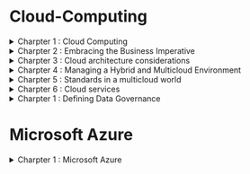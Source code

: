  # Cloud-Computing


<details>
<summary> Charpter 1 : Cloud Computing </summary>
<br>

## Understanding the cloud
### What is the cloud?
- The cloud is a global network of servers around the world acting as one massive hard drive.
- The five characteristics for basic understanding of what cloud computing means:
  1. On demand self-service - Users of cloud services can set up and use services whenever they need them, without having to directly contact the cloud service provider.
  2. Broad network access - Devices like computers and regular server setups can connect to resources stored in the cloud through the network.
  3. Resource pooling - The cloud service provider combines resources for multiple users and adjusts how much each user gets whenever they need it.
  4. Rapid Elasticity - In cloud computing, resources are adjusted based on changes in demand.
  5. Measured service - Cloud service providers keep track of how much resources users use, control it, and charge users accordingly.

### Cloud computing ecosystem
- The ecosystem 3 categories :
  - Consumers of services - everyday end-users that use cloud services in day-to-day business activities. e.g. Microsoft OneDrive, Google Drive and iCloud
  - Provider of services - cloud providers offer a variety of functions ranging from infrastructure services to applications and tools. e.g. Amazon Web System (AWS), Microsoft Azure, Google Cloud Platform (GCP) and IBM Cloud.
  - Designer of services - companies build applications and tools. e.g. Accenture, Deloitte, IBM and PricewaterhouseCoopers (PwC).
 
### Understanding cloud concepts
- *Cloud computing* offers shared resources like applications, storage, and networking over the internet.
- *Standardization* means using consistent methods and interfaces to provide services.
- Cloud services rely on *automation* to carry out tasks based on rules, resource availability, and security needs. This automation is crucial for allowing users to provision services themselves and for efficiently managing resources.
  
## Understanding cloud deployment models
### Cloud components and clients
- In a cloud services setup, there are three main parts:
  - the device you use to access the cloud,
  - the place where the cloud services are stored (data center),
  - and the connection that links them together.
 
  ![image](https://github.com/sabelosiba/Cloud-Computing/assets/88839789/4b2615d5-dd25-4bfc-84c3-ae8800ea9db5)

  - Leading cloud service providers like Microsoft and Amazon have extensive networks of data centers worldwide. These centers are built with redundancy to ensure reliable power, internet connectivity, and physical security.
  - Cloud services are used by individuals and businesses across different platforms. They include storage, email, e-commerce, office tools, and development environments. Users can access these services from devices like phones, tablets, computers, IoT devices, and servers, running on operating systems like Windows, macOS, Linux, iOS, and Android.
 
- 

- Cloud infrastructure can be managed in different ways:

  1. Public Cloud: A cloud service provider (CSP) owns and manages the cloud resources, serving multiple external customers who share these resources.
  2. Private Cloud: Services are exclusively provided to a single organization, which owns and manages its own cloud infrastructure.
  3. Hybrid Cloud: This combines elements of both public and private clouds. Organizations can use a mix of their own private cloud resources and public cloud services from CSPs, or even community cloud deployments, which are shared among organizations with common interests or requirements.


### Types of cloud computing
- two wide categories one being deployment model and the other one beingservers model
- deployment model:
  - public : example bus - which is accessible to anyone I get in and I pay for the seat and I pay for the time cost is very less. public Cloud I pay only for the resource that I use and I pay for how long I use it if I use less Ipay less if I use more I I pay more.
  - private : example own car - is like buying your own car and using it for commuting purpose it is all owned only by me I pay all upfront the cost here is very huge.
  - hybrid : example private taxi(uber) - i want the comfort of the own car and want only to pay for the time that I use the service I can rent a car.
- service model:
  - 

![image](https://github.com/sabelosiba/Cloud-Computing/assets/88839789/eaac594a-df1d-44c9-bb12-90254675fdb9)
- Imagine a company toolbox with many different tools, each being really good for a specific job. A multicloud environment is like that toolbox, but instead of physical tools, it has different cloud services from various companies.
- This way, different teams in the company can pick the best service for their needs, and the company itself has more choices and flexibility.

## Cloud Delivery Models
- Imagine you're renting an apartment (the cloud service). Here's what you get with each option:
  
### Infrastructure as a Service (IaaS)
- You rent the bare space (hardware) and plumbing (networking). You're responsible for everything else, like furniture (operating system), appliances (applications), and decorations (data).
- There are two options:
  - Public IaaS: This is like renting a computer from a company like Amazon or Microsoft. You pay as you go and can easily scale up or down your resources (like renting a computer by the hour and adding more RAM if needed).
  - Private IaaS: This is like having your own internal IT department create a computer system for you to use within your company. You might have more control but less flexibility.

- IaaS examples: AWS EC2, Microsoft Azure, Rackspace, Digital Ocean
- Target audience: IT administrators
- IaaS is a good option for IT professionals who want to build their own custom systems on a rented infrastructure.

### Platform as a Service
- You rent a furnished apartment (pre-configured hardware and software). You can move your furniture in (applications) and decorate (data), but you can't change the layout (operating system).
- PaaS is a good option for developers who want to quickly build and deploy applications without worrying about the underlying infrastructure.
- PaaS examples: Google App Engine, Heroku, AWS ElasticBeanstalk, Salesforce
- Target audience: Developers, DBAs

### Software as a Service
- With SaaS, you access the software over the internet, like using Gmail or Netflix.
- You don't need to install or maintain the software yourself - the provider takes care of everything.
- You typically pay a monthly or yearly subscription fee per user.
- SaaS applications are great for everyday tasks like email, document editing, or project management.

- SaaS examples: Microsoft Office 365, Google Apps, WebEx, Dropbox, Netflix
- Target audience: End users

Think of it this way:
- IaaS is like renting a computer.
- PaaS is like renting a computer with pre-installed software for development.
- SaaS is like renting software that's ready to use, like renting a car instead of buying and maintaining one yourself.

## The Computing Resources Life Cycle
### Understanding Self-Service Provisioning and Elasticity
- Cloud users can use a website online to pick and buy cloud services, set them up, and start using them in the cloud.
- Elasticity means that when cloud resources are nearing their capacity, they can increase their size automatically without manual intervention.

### Establishing a Dynamic Life Cycle across Workloads and Data
- The cloud isn't one giant computer, but a collection of resources spread out across different locations.
- Think of it like a team, where each member (workload) has a specific job.
- Some jobs need to stay in-house (private cloud) for now, while others can be outsourced (public cloud).
- The best strategy uses a mix of both (multicloud) to find the perfect fit for each job.
- This way, data and tasks can move around to different cloud providers or locations depending on what's needed.
- It's important to consider factors like customer location, workload growth, and even switching cloud providers to get the best performance and value.

### Management Services
- No matter how you set up your cloud (private, public, or mixed), you need management services to keep things running smoothly for everyone using it (customers, employees, partners).
- These services include monitoring the network, applications, and security to make sure everything is working well and to catch any problems before they happen.

## The Changing Role of the Data Center
- Even with hybrid clouds, data centers aren't disappearing:
  - Many companies rely on them for core functions like accounting and inventory.
  - These data centers are often complex and expensive to maintain.
  - Virtualization has helped improve efficiency, but cloud computing offers more possibilities.
  - Companies are re-evaluating their data center use in light of cloud options.
  - The best approach considers both traditional data centers and various cloud environments.
 
### Evolution of the Data Centre into a Private Cloud
- It organizations found its more effiecient and eefective to creare private cloud services for developers to create new applications andservices.

</details>



<details>
<summary> Charpter 2 : Embracing the Business Imperative </summary>
<br>

## Escaping the IT Legacy Trap


## Preparing for cloud

## Building for Innovation
- The cloud is like a bridge that connects companies with their partners, suppliers, and customers. This is important because success depends on good communication and working together.
  - Benefits of better connections:
    - Supply chains work smoother when everyone shares information.
    - Companies can quickly test new ideas with partners without spending a lot of money.
  - The cloud makes connections easier:
    - Standard tools (APIs) help connect different systems together.
    - Companies don't need to build everything from scratch anymore.

## The business imperatives
- The business world used to move slowly, with companies building systems that lasted for years. Now, things are different because of the cloud:
  - Startups can use cloud services to quickly build new features and compete with established businesses.
  - Established businesses need to keep their technology up-to-date (cloud strategy) to avoid losing customers to these quicker competitors.
  - This means working together across the company to decide what to move to the cloud and what to keep in-house.
 
## Optimizing your existing business

## Morden development and deployment strategies
- Established businesses need a new approach to software development to keep up with the fast-paced cloud world. Here's what they can do:
  - DevOps: This combines development and deployment into one thing.
    Focus on customer needs: Develop features that customers actually want and can use easily.
  - Be flexible: Make applications that can adapt to change and work with other businesses' tools.
  - Fast updates: Release new features quickly, not just in big batches every few months.

## 
</details>

<details>
<summary> Charpter 3 : Cloud architecture considerations </summary>
<br>

## Type of constituents 
- Two constituents that are part of cloud ecosystem :
  - Cloud consumers use services offered by others (like renting computing power). They just need to pick the right service and connect it to what they need.
  - Cloud service providers create and offer cloud services (like your company offering a photo storage app). They need to design the entire system and make sure it works well for all their customers.

- The NIST Cloud Reference Model illustrates how these different cloud services and users fit together to support businesses. It shows that both cloud consumers and cloud service providers are crucial parts of the cloud ecosystem. The model emphasizes the importance of managing and orchestrating services so they work together seamlessly, whether they're used internally or provided commercially to customers.

## Planning for deployment

## Navigating the choices in a hybrid world
- The best cloud strategy uses a mix of different services (hybrid cloud) to fit your specific needs. Here's how to choose:
  - Think about your business needs first. What features are most important (speed, uptime, ease of use)?
  - Match those needs to the cloud service. Some services are better for specific needs. For instance, if you need super-fast performance, you might choose a private cloud service.
  - Consider how different services will work together. Some services need to connect with each other, while others can be separate.
  - The goal is to create a system that perfectly fits your customer needs.
 
## Optimizing for workloads
- One of the key ideas behind hybrid cloud design is being able to move jobs (workloads) around to different places (environments). This helps make sure everything runs smoothly for your customers. Here's how it works:
  - Different cloud environments (public, private) need to be able to talk to each other (federation). This is like having a common language between different computer systems.
  -Even if they aren't directly connected, there needs to be a way to easily access data and services across these different cloud locations. This way, jobs can be moved around to wherever they work best.

## Supporting a dynamic life cycle
- The cloud is different from traditional computer systems because it's designed to be flexible and constantly changing. Here's how:
  - Focus on services, not separate tools: The cloud treats everything like services that can be connected together. This makes it easier to build and change applications.
  - Designed for change: The cloud can handle growing numbers of users, new applications, and different workloads.
  - Faster development and deployment: By connecting development and deployment in the cloud, things can move quicker and smoother.
  - Easier to add new features or users: Adding more capacity or users (like through an acquisition) is simpler in the cloud.
  - Security as a service: Security updates and changes are easier to manage in the cloud.
- To take advantage of this flexibility, consider these things when planning your cloud environment:
  - Break down separate systems into services: This makes it easier to connect them and make changes.
  - Avoid creating connections that limit future options: Keep things flexible so you can add new cloud services later.
  - Focus on performance for a good customer experience: Make sure everything runs well for the people using your cloud applications.
  - Create a secure and reliable environment: Your cloud system should be safe and stable in the long run.


</details>

<details>
<summary> Charpter 4 : Managing a Hybrid and Multicloud Environment </summary>
<br>

## Managing SaaS Aplicatrions
- Businesses are using more and more software from the internet (SaaS) but this can be a challenge for IT departments to manage. Here's why:
  - Easy to sign up for: Anyone can start using a SaaS application, even if it's not the best choice for the company. This can lead to security risks and a lack of control.
  - Not all SaaS applications are created equal: Some are designed for businesses and offer features for IT to track and manage their use. Others are simpler and might not be secure or connect well with other systems.
- For these reasons, it's important for IT to have some oversight over SaaS applications:
  - Shadow IT: In the past, business units might have used software without IT knowing (shadow IT). The cloud makes this easier to do.
  - Working together: The best solution is for IT and business units to work together. IT can create a "library" of approved SaaS applications that are secure and meet business needs.
  - Employee self-service: Employees can then choose the tools they need from this library, instead of finding their own.
- Even though IT departments aren't responsible for fixing SaaS application outages, they are still on the hook for making sure users have a good experience. Here's why:
  - Users don't care who's responsible: If a SaaS application goes down, users will blame IT regardless of who caused the problem.
  - IT as the advocate: IT's job is to act on behalf of the users and work with the SaaS vendor to get the problem fixed quickly.
- Cloud Access Management (CAM) is like a gatekeeper for your cloud applications. It helps control who can access what, and how:
  - Permissions for users: CAM can give specific users access to certain applications, and limit access to others.
  - Data access control: CAM can also control what information users can see within those applications. For example, in an HR app, CAM could allow employees to see their own information, but not other people's.
  - Benefits for IT:
    - IT can track which apps are being used and by how many people. This helps them negotiate better deals with vendors.
    - IT can also see if there are opportunities to improve by using different tools or integrating existing ones.

## Managing Ecternal cloud resources
- Businesses use a lot of different cloud resources, like virtual machines, storage, and databases. These resources need to be managed carefully.Here's how:
  - Who's responsible? The development or IT team is usually in charge of managing cloud resources. They know what's needed to build the applications the company uses.
  - Visibility and control: Just like with SaaS applications, it's important to be able to see and control how cloud resources are being used.
  - Choosing the right resources: It's important to pick the best cloud resources for the job. Once you've chosen one and invested time in learning it, you shouldn't switch to something else unless absolutely necessary.
  - The process: There's a general process for choosing, testing, and using cloud resources:
    1. Figure out what your application needs.
    2. Look for matching resources from cloud providers your company already uses. If nothing works, look at other providers.
    3. Test the resources to make sure they work well.
    4. If the tests go well, get a license to use the resource.
    5. Teach everyone who needs to know about the new resource.
    6. Regularly review the resources you're using to make sure they're still the best choice.
- Self-service: The ideal situation is to have a catalog of approved resources that developers can choose from. This makes it easier for them to find what they need and reduces the risk of them using unapproved resources. The key is to make sure this catalog is up-to-date and has everything developers need.

## Service level agreeements (SLAs)
- Cloud services come with agreements called SLAs (Service Level Agreements) that say what the service provider will do and what you,the customer, are responsible for. These agreements cover things like how available the service will be, how fast it will respond, and how secure it will be.
  - SLAs don't cover everything: The provider might not be responsible for outages caused by things like floods or problems with other companies' equipment.
  - SLAs may not cover everything you lose: An SLA might just give you money back for the time the service was down, but it might not cover lost business. You might need separate insurance for that.
 
### Addressing poor cloud and computing behaviors
- Even though cloud providers try to make their systems secure, people can still do things that put information at risk. Here are a few examples:
  - Weak passwords: Using passwords that are easy to guess makes it easier for hackers to steal information or damage systems.
  - Unsecured personal devices: Using personal devices for work can be risky if they are not properly secured.
  - Sharing information on social media

## Managing internal cloud resources

## Managing a hydrid cloud environment
- Businesses are using a mix of private (controlled by the company) and public clouds for their internal needs. This gives them more flexibility, scalability, and performance.
- Even though public clouds are secure, companies with private or hybrid clouds might have even stricter security requirements. This means carefully choosing and approving resources.
- In a private or hybrid cloud, companies can create a "self-service" library of approved resources that employees can easily access for their work. These resources will be secure and meet the company's specific needs.

### Understanding the role of internal SLAs
- SLAs (Service Level Agreements):
  - SLAs are agreements that define what level of service (performance, uptime, etc.) users can expect from cloud resources. Having clear SLAs helps avoid confusion and ensures everyone is on the same page.
  - Who's responsible for monitoring SLAs depends on whether you're using a public or private cloud:
    - Public cloud: The public cloud provider is responsible, but they might have many customers and take longer to respond to issues.
    - Private cloud: The company's IT department is responsible for monitoring SLAs since they are the "cloud provider" for their own employees.

## Managing Internal Services
- Users and Expectations:
  - Businesses are moving more applications to the cloud (private, public, or hybrid).
  - Users don't care where the applications run, they just expect them to be reliable, secure, and well-supported, just like any other business application.

### Supporting cloud costomers
- Support for these cloud applications can come from the IT department or a company call center.
- Whoever provides support needs to have easy access to the cloud environment to diagnose and fix problems quickly.
- For applications developed in-house, the development team should work closely with the support team to create user-friendly applications with fewer problems.
- This can help reduce the number of support calls.

### Monitoring Resources imported from Public Cloud
- If you're using a hybrid cloud (mix of private and public cloud), you need to monitor the performance of the public cloud resources you're using.
- There are a few ways to do this:
  - Run test software: You can run test software in the public cloud to see how well the resources perform. This might not perfectly reflect how your applications will perform, but it can give you a general idea.
  - Monitor resource dashboards: If the public cloud resources you're using have dashboards or other monitoring tools, you can use those to track performance.
  - Monitor the applications themselves: The most accurate way to monitor performance is to track how the resources are actually performing within your applications. This can be done with minimal impact on the application's performance.
 
## Monitoring apllications and services
- Cloud applications can collect a lot of data about how users interact with them. This data is useful for different teams:
  - Support: Support staff can use this data to see what users are doing and identify common problems. This helps them give better advice to users who call for help.
  - Development and IT: This data can help developers and IT staff find bugs, improve the user interface, and make the application run more smoothly.
 
 - All this data can be overwhelming, so businesses often create dashboards. Dashboards are like visual summaries that show key information in an easy-to-understand way. Different dashboards can be created for different teams, showing them the data they care about most.

## Managing external services
- Multiple services:
  - storing rarely used data
  - Others might be complex applications you develop and run in the public cloud.

### DevOps and Deployment to Public Clouds:
- DevOps is a popular approach to developing software for the cloud. It combines development and operations teams for faster development and deployment.
- This also helps create more robust applications because developers are more involved in how the application runs.
- Once deployed, DevOps engineers continue to monitor the application and can quickly fix problems or redeploy the application with updates.

### Monitoring External Systems (For Applications Used by Other Companies):
- Since you can't easily ask external customers questions about how your application is working, it's even more important to monitor its performance.
- You also need to keep external customers informed about any issues, since they may be less patient with problems than internal users.

### Building Public Cloud Applications:
- Public cloud applications need to be extra reliable and available, because there's less tolerance for outages and problems. Here are some things to consider:
  - Upgrades: Upgrades should be done without taking the application offline and interrupting users.
  - Failovers: The application should be designed to handle failures with minimal disruption to users. Data loss should be avoided completely.
 
 ## The future of multicloud management

</details>

<details>
<summary> Charpter 5 : Standards in a multicloud world </summary>
<br>

 ## What are standards?
 - Standards are like agreed-upon ways of doing things. They are important because they:
   - Allow different systems to work together smoothly.
   - Reduce costs by creating competition between different vendors.
   - Give users more choices.
 - Standards also help with security and prevent vendor lock-in (being stuck with one provider).

### Evolution of standards
- Standards can be created by different groups:
  - International organizations (ISO) - These take a long time to create standards but are very official.
  - Industry consortiums (The Apache Software Foundation) - These are groups of companies that work together to create standards for specific industries.
  - Ad hoc groups (open-source projects) - These are less formal groups that can create standards quickly but may not be as widely accepted.
  - De facto standards - These become standards simply because they are widely used.
 
## Categories of cloud-related standards

## The impact of standards on the multicloud
- Multicloud security: Standards help reduce security risks in complex, multicloud environments where data and applications are spread across different providers.
- Flexibility: Standards allow you to easily move your cloud resources (applications, data) between different cloud providers. This gives you more flexibility and avoids vendor lock-in (being stuck with one provider).
- Integration: Standards make it easier to connect your on-premises data center with private and public cloud environments. This saves time and money compared to dealing with proprietary systems from each cloud provider.
- Choice: By avoiding vendor lock-in, standards give you more choices when selecting cloud providers.
</details>

<details>
<summary> Charpter 6 : Cloud services </summary>
<br>

## The Importance of modularity
- Cloud applications should be built from independent, self-contained pieces (like building blocks) rather than one giant program.
- Benefits of modularity:
  - Easier to develop and update by small teams
  - More flexible, cost and scalable
  - Easier to move between different cloud providers
- These modular pieces are called "services" and they can be reused in different applications.
- Organizations aiming for robust, flexible systems and faster deployment are adopting a service-oriented mindset. This shift is crucial for leveraging Platform as a Service (PaaS) environments, where applications interact primarily through services.
- Containerizing applications has led to simpler ways to manage workloads in PaaS setups. This includes handling APIs more effectively, which are key for defining and accessing services within applications.
- Standardization is key: Since cloud services can run on different cloud providers, there needs to be some consistency across them.
- Cloud native is best: The best cloud applications are designed specifically for the cloud environment to take full advantage of its flexibility, agility and modularity.

 ## Explaining microservices
 - cloud-enable appliacations are designed:
   - modular, distributed, deployed and and managed automatically.
 - Microservices are tiny, independent programs that each perform a specific task within a larger application.
- Think of them as specialized tools in a toolbox, each with a specific job.
-Microservices communicate with each other using clear instructions (APIs).
- Benefits of microservices:
  - Faster development: Smaller teams can work on microservices independently.
  - Easier updates: Changes to one microservice won't affect others.
  - Scalability: You can easily add or remove microservices as needed.
  - Reusable code: Microservices can be used in different applications.

 ### The imperative to manage microservices
 - Microservices are designed to be packaged in containers, which abstract applications from their operating environments. Orchestration services manage these containers, handling both the processes and logic, as well as data services. They decide how and where logic is deployed and managed, reducing concerns about versioning and application-specific configurations.


## Containers
- Docker, CRI-O, Containerd, and frakti are four of the most common container run times.
- It holds everything an application needs to run (code, libraries, settings).
- This "container" can be shipped anywhere (different cloud providers, computers) and still work the same way.
- container runtimes package up your code along with everything it needs to run (like libraries, settings). This is called encapsulation.
- Benefits for developers:
  - No more worrying about different computer setups or configurations.
  - Code written on a laptop will run the same way in the cloud.
  - Developers can focus on writing the application itself, not wrestling with different environments.
  - Container runtimes (like Docker) are the tools that manage these "containers."

## Defining cloud native applications
- Cloud-native applications approach:
  - Microservices: They are built from tiny, independent programs that each perform a specific task.
  - Containers: Each microservice is packaged in a container, like a shipping container, that holds everything it needs to run. This makes them portable and easy to move around.
  - Orchestration: A tool manages all the microservices, making sure they work together smoothly.
  - Continuous delivery: Updates to the application can be made frequently and automatically.
- The idea of cloud native was codified by The Cloud Native Computing Foundation (CNCF), an organization founded in 2015 under the auspices of the Linux Foundation.
- The CNCF definition of cloud native:
  - Containerized: The application is broken down into small, independent pieces that are easy to move around.
  - Dynamically managed: These pieces can be easily started, stopped, and scaled up or down as needed.
  - Microservices-oriented: The application is built from small, independent services that work together.

- Virtual Machines (VMs):
  - These were the original way to create cloud services. They act like separate computers running on a single system, but they can be slow and complex to manage.
- Cloud-native applications are the future of cloud computing. They are faster, more flexible, and easier to manage than traditional virtual machines.

### Differentiating Cloud native applications
- Beyond cost savings: While saving money is nice, cloud-native applications are about more than just that. They help businesses:
  - Build applications faster: Get new features and functionality to customers quicker.
  - Be more competitive: Offer unique value propositions to stand out from the competition.
- Resilient and predictable: Cloud-native applications are built to handle changes and unexpected situations.
- Scalable and performant: They can easily grow or shrink as needed and run smoothly.
- Easier to develop and deploy: Developers can focus on writing the application itself, not wrestling with the underlying infrastructure.
- Automatic and self-balancing: Cloud-native applications can manage their own resources and prevent outages.

## Communicationg using APIs
- Microservices need to talk to each other: Just like people working together need to communicate, different parts of a cloud application (microservices) need a way to talk to each other.
- APIs are the language: APIs are like a common language that microservices can use to exchange information and work together.
- APIs in different cloud layers:
  - They are used to connect applications and resources within a single cloud provider (IaaS and SaaS).
  - They are even more important in connecting applications across different cloud providers (multicloud).
 
 - Think of APIs like Lego instructions: Just like Legos have instructions that tell you how to put the pieces together, APIs tell microservices how to communicate and exchange information.
- Google Maps publishes an API that allows organizations to embed a Google Map into their own web and mobile applications or onto a website.


## Setting the stage for cloud-Enables applications
1. Set your goals:
   - What do you want to achieve by moving to the cloud?
   - Involve everyone from business leaders to IT and even customers in planning.

2. Build your team:
   - You'll need developers, security experts, and operations people to work together (DevSecOps approach).

3. Decide what to move first:
   - Consider both existing applications and new ones.
   - Focus on the most important applications that will give you the most benefit.
   - Team assess and prioritize workloads

4. Break down your applications:
   - Think about how your applications work and separate them into smaller, independent pieces (microservices).

5. Choose a platform for your containers:
   - There are many options available, some free and some with extra features. Pick the one that suits your needs.

6. Operations in the cloud:
   - Running cloud applications requires different skills than traditional applications.
   - Tools like Kubernetes can help manage your cloud-native applications.
</details>








<details>
<summary> Charpter 1 : Defining Data Governance </summary>
<br>
 
  Chapter 1: Cloud Computing

    Can you explain the difference between the three main cloud deployment models (IaaS, PaaS, SaaS) and give an example of when you might use each one?
    What are some of the benefits of using cloud computing for businesses?
    How can companies ensure they are choosing a secure and reliable cloud provider?

Chapter 2: Embracing the Business Imperative

    Why is it important for businesses to consider a cloud strategy in today's world?
    What are some of the challenges that businesses might face when migrating to the cloud?
    How can businesses ensure that their cloud strategy aligns with their overall business goals?

Chapter 3: Cloud Architecture Considerations

    What are some of the key factors to consider when designing a hybrid cloud architecture?
    How can businesses ensure that their cloud applications are flexible and scalable to meet changing needs?
    What are some of the security considerations that businesses need to address when using cloud computing?

Chapter 4: Managing a Hybrid and Multicloud Environment

    How can businesses ensure that they are effectively managing their SaaS applications?
    What are some of the challenges associated with monitoring and managing resources in a hybrid cloud environment?
    How can businesses ensure that their cloud deployments meet the required service levels (SLAs)?

Chapter 5: Standards in a Multicloud World

    Why are standards important for cloud computing, especially in a multicloud environment?
    What are some of the different types of cloud standards, and who creates them?
    How can standards help businesses avoid vendor lock-in and increase their flexibility in the cloud?

Chapter 6: Cloud Services

    What are the benefits of building cloud-native applications using microservices and containers?
    How do APIs play a role in communication between different parts of a cloud application?
    What are some of the key characteristics that differentiate cloud-native applications from traditional virtual machines?
</details>


# Microsoft Azure

<details>
<summary> Charpter 1 : Microsoft Azure </summary>
<br>

 - Azure is a public cloud provider, but also offer private, hybrid and ,ulti-cloud solutions to users.
 - cloud services in azure are designed to help build new and innovatice cloud solutions.
 - Also allows to build, develop, manage and run resources like serves, databases, storage or applications in multiple cloud environments.
 - Azure offers services in various categories, including computing, networking, storage, databases.

### Benefits of a cloud provider
- Scalability
- elasticity
- flexibility
- cost management tools
- high level cloud security

# #2 Azure Portal
## Features of Azure Portal
- use command line tools and cloud shell for quick creation and deployments
- configure and manage privacy , data and security, policies and compliance which is vital for the organizations govarnance.
- Azure Active Directory (Azure AD) as a great tool for the management of identity, access and permissions to resources.

# #3 Microsoft Azure Services
## Compute Services in Azure
- compute service hosted in Azure provide computing resources like operationg systems, networking, disks, processors and memory.
- The computing resources are quickly and on-demand by users
- An Application can have many wokrloads that need more than one computing device.
- Azure has more than 25 computing services available.
- The Azure compute services enable us to build web and mobile applications, deploy and manage virtual machines, build apps in containers in the cloud and create batch jobs.

  ![image](https://github.com/user-attachments/assets/3b8d13f0-f900-44da-b0a4-9a93c3b1ce2b)


## Networking Services in Azure
- Networking in the cloud is important in all aspects of cloud hosting. Networking services help secure both private and public cloud infrastructure.
- Users can customize their cloud networking setup and manage their network resources on demand.

## Core Azure Storage services
- provide the benefits of high availability, durability, security, accessiblity and manageability.
- 

 
</details>
